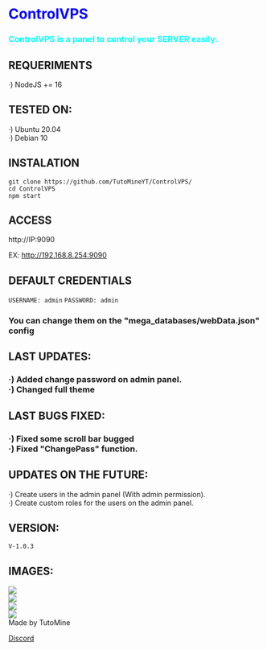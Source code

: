 <h1 style="color:blue">ControlVPS</h2>
<h3 style="color:cyan">ControlVPS is a panel to control your <b>SERVER</b> easily.</h3>

<h2> REQUERIMENTS </h2>

·) NodeJS += 16

<h2> TESTED ON: </h2>

·) Ubuntu 20.04<br>
·) Debian 10

<h2> INSTALATION </h2>

`git clone https://github.com/TutoMineYT/ControlVPS/`<br>
`cd ControlVPS`<br>
`npm start`

<h2> ACCESS </h2>

http://IP:9090

EX:
http://192.168.8.254:9090

<h2> DEFAULT CREDENTIALS </h2>

`USERNAME: admin`
`PASSWORD: admin`
<h3> You can change them on the "mega_databases/webData.json" config </h3>


<h2> LAST UPDATES: </h2>
<h3> ·) Added change password on admin panel.<br>·) Changed full theme</h3>

<h2> LAST BUGS FIXED: </h2>
<h3> ·) Fixed some scroll bar bugged<br>·) Fixed "ChangePass" function.</h3>

<h2> UPDATES ON THE FUTURE: </h2>
·) Create users in the admin panel (With admin permission).<br>
·) Create custom roles for the users on the admin panel.</h3>

<h2> VERSION: </h2>

`V-1.0.3`

<h2> IMAGES: </h2>
<img src="https://cdn.discordapp.com/attachments/891335673934663730/1022921049299505193/unknown.png"><br>
<img src="https://cdn.discordapp.com/attachments/891335673934663730/1022921135546961920/unknown.png"><br>
<img src="https://cdn.discordapp.com/attachments/891335673934663730/1022921186973335712/unknown.png"><br>
<img src="https://cdn.discordapp.com/attachments/891335673934663730/1022921278358827098/unknown.png">

<br>

<footer> Made by TutoMine </footer>

<a href="https://discord.gg/78cQa495UX">Discord</a>

